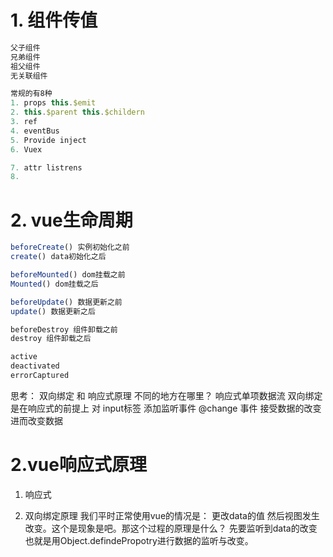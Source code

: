 # 1. 组件传值
```js
父子组件 
兄弟组件
祖父组件
无关联组件

常规的有8种
1. props this.$emit
2. this.$parent this.$childern
3. ref
4. eventBus
5. Provide inject
6. Vuex

7. attr listrens
8. 
```
# 2. vue生命周期
```js
beforeCreate() 实例初始化之前
create() data初始化之后

beforeMounted() dom挂载之前
Mounted() dom挂载之后

beforeUpdate() 数据更新之前
update() 数据更新之后

beforeDestroy 组件卸载之前
destroy 组件卸载之后

active
deactivated
errorCaptured
```

思考： 双向绑定 和 响应式原理 不同的地方在哪里？
响应式单项数据流
双向绑定是在响应式的前提上 对 input标签 添加监听事件 @change 事件 接受数据的改变 进而改变数据

# 2.vue响应式原理
1. 响应式


2. 双向绑定原理
   我们平时正常使用vue的情况是： 更改data的值 然后视图发生改变。这个是现象是吧。那这个过程的原理是什么？ 先要监听到data的改变 也就是用Object.defindePropotry进行数据的监听与改变。
